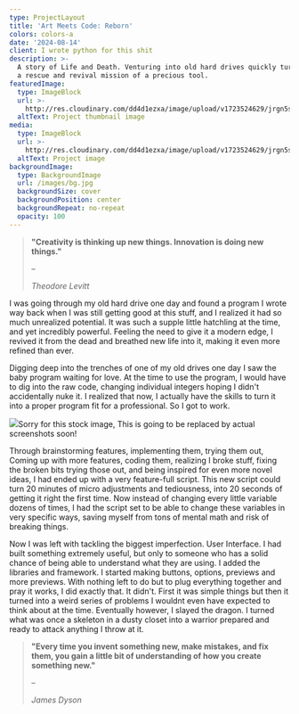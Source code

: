 ```yaml
---
type: ProjectLayout
title: 'Art Meets Code: Reborn'
colors: colors-a
date: '2024-08-14'
client: I wrote python for this shit
description: >-
  A story of Life and Death. Venturing into old hard drives quickly turned into
  a rescue and revival mission of a precious tool. 
featuredImage:
  type: ImageBlock
  url: >-
    http://res.cloudinary.com/dd4d1ezxa/image/upload/v1723524629/jrgn5sgwr8d33lyzeazu.png
  altText: Project thumbnail image
media:
  type: ImageBlock
  url: >-
    http://res.cloudinary.com/dd4d1ezxa/image/upload/v1723524629/jrgn5sgwr8d33lyzeazu.png
  altText: Project image
backgroundImage:
  type: BackgroundImage
  url: /images/bg.jpg
  backgroundSize: cover
  backgroundPosition: center
  backgroundRepeat: no-repeat
  opacity: 100
---
```

> **"Creativity is thinking up new things. Innovation is doing new things."**
>
> –
>
> *Theodore Levitt*

I was going through my old hard drive one day and found a program I wrote way back when I was still getting good at this stuff, and I realized it had so much unrealized potential. It was such a supple little hatchling at the time, and yet incredibly powerful. Feeling the need to give it a modern edge, I revived it from the dead and breathed new life into it, making it even more refined than ever.

Digging deep into the trenches of one of my old drives one day I saw the baby program waiting for love. At the time to use the program, I would have to dig into the raw code, changing individual integers hoping I didn't accidentally nuke it. I realized that now, I actually have the skills to turn it into a proper program fit for a professional. So I got to work.

![](https://preview--evolvewithevanportfolio-abe34.stackbit.dev/images/contact.jpg)Sorry for this stock image, This is going to be replaced by actual screenshots soon!

Through brainstorming features, implementing them, trying them out, Coming up with more features, coding them, realizing I broke stuff, fixing the broken bits trying those out, and being inspired for even more novel ideas, I had ended up with a very feature-full script. This new script could turn 20 minutes of micro adjustments and tediousness, into 20 seconds of getting it right the first time. Now instead of changing every little variable dozens of times, I had the script set to be able to change these variables in very specific ways, saving myself from tons of mental math and risk of breaking things.

Now I was left with tackling the biggest imperfection. User Interface. I had built something extremely useful, but only to someone who has a solid chance of being able to understand what they are using. I added the libraries and framework. I started making buttons, options, previews and more previews. With nothing left to do but to plug everything together and pray it works, I did exactly that. It didn't. First it was simple things but then it turned into a weird series of problems I wouldnt even have expected to think about at the time. Eventually however, I slayed the dragon. I turned what was once a skeleton in a dusty closet into a warrior prepared and ready to attack anything I throw at it.

> **"Every time you invent something new, make mistakes, and fix them, you gain a little bit of understanding of how you create something new."**
>
> –
>
> *James Dyson*

